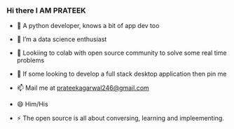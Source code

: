 ### Hi there I AM PRATEEK 
- 🔭 A python developer, knows a bit of app dev too
- 🌱 I’m a data science enthusiast
- 👯 Lookiing to colab with open source community to solve some real time problems
- 🤔 If some looking to develop a full stack desktop application then pin me

- 📫 Mail me at prateekagarwal246@gmail.com
- 😄 Him/His
- ⚡ The open source is all about conversing, learning and impleementing.

<!--
**supercoder246/supercoder246** is a ✨ _special_ ✨ repository because its `README.md` (this file) appears on your GitHub profile.

Here are some ideas to get you started:

- 🔭 I’m currently working on ...
- 🌱 I’m currently learning ...
- 👯 I’m looking to collaborate on ...
- 🤔 I’m looking for help with ...
- 💬 Ask me about ...
- 📫 How to reach me: ...
- 😄 Pronouns: ...
- ⚡ Fun fact: ...
-->
